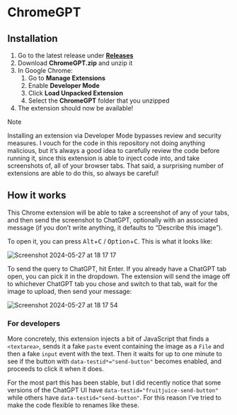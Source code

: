 # ChromeGPT

## Installation

1. Go to the latest release under [**Releases**](https://github.com/blixt/ChromeGPT/releases)
2. Download **ChromeGPT.zip** and unzip it
3. In Google Chrome:
   1. Go to **Manage Extensions**
   2. Enable **Developer Mode**
   3. Click **Load Unpacked Extension**
   4. Select the **ChromeGPT** folder that you unzipped
4. The extension should now be available!

> [!NOTE]
> Installing an extension via Developer Mode bypasses review and security
> measures. I vouch for the code in this repository not doing anything
> malicious, but it’s always a good idea to carefully review the code before
> running it, since this extension is able to inject code into, and take
> screenshots of, all of your browser tabs. That said, a surprising number of
> extensions are able to do this, so always be careful!

## How it works

This Chrome extension will be able to take a screenshot of any of your tabs, and
then send the screenshot to ChatGPT, optionally with an associated message (if
you don’t write anything, it defaults to “Describe this image”).

To open it, you can press <kbd>Alt</kbd>+<kbd>C</kbd> /
<kbd>Option</kbd>+<kbd>C</kbd>. This is what it looks like:

![Screenshot 2024-05-27 at 18 17 17](https://github.com/blixt/ChromeGPT/assets/158591/c3e2cf59-69ed-4d11-8436-dbbcd5df2876)

To send the query to ChatGPT, hit Enter. If you already have a ChatGPT tab open,
you can pick it in the dropdown. The extension will send the image off to
whichever ChatGPT tab you chose and switch to that tab, wait for the image to
upload, then send your message:

![Screenshot 2024-05-27 at 18 17 54](https://github.com/blixt/ChromeGPT/assets/158591/4f6c97d1-135f-4d11-97bc-873f2ea93e87)

### For developers

More concretely, this extension injects a bit of JavaScript that finds a
`<textarea>`, sends it a fake `paste` event containing the image as a `File` and
then a fake `input` event with the text. Then it waits for up to one minute to
see if the button with `data-testid*="send-button"` becomes enabled, and
proceeds to click it when it does.

For the most part this has been stable, but I did recently notice that some
versions of the ChatGPT UI have `data-testid="fruitjuice-send-button"` while
others have `data-testid="send-button"`. For this reason I’ve tried to make the
code flexible to renames like these.
